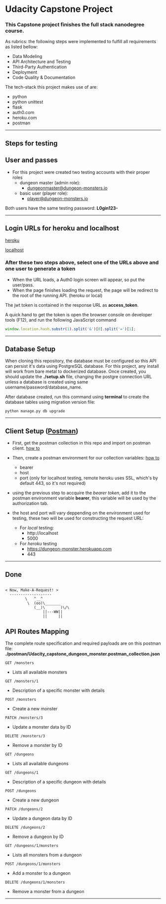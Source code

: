 # Udacity Capstone Project

### This Capstone project finishes the full stack nanodegree course.

As rubrics: the following steps were implemented to fulfill all requirements as listed bellow:

* Data Modeling
* API Architecture and Testing
* Third-Party Authentication
* Deployment
* Code Quality & Documentation

The tech-stack this project makes use of are:
* python
* python unittest
* flask
* auth0.com
* heroku.com
* postman

___

## Steps for testing

## User and passes
* For this project were created two testing accounts with their proper roles
    * dungeon master (admin role):
        * dungeonmaster@dungeon-monsters.io
    * basic user (player role):
        * player@dungeon-monsters.io

Both users have the same testing password: **L0gin123-**
___
## Login URLs for heroku and localhost

[heroku](https://uda-cafe.us.auth0.com/authorize?audience=https://dungeon-monster.herokuapp.com&response_type=token&client_id=xSDVoDPZBduRjHFLyaBXkyN0S8llJ1az&redirect_uri=https://dungeon-monster.herokuapp.com)

[localhost](https://uda-cafe.us.auth0.com/authorize?audience=https://dungeon-monster.herokuapp.com&response_type=token&client_id=xSDVoDPZBduRjHFLyaBXkyN0S8llJ1az&redirect_uri=http://localhost:5000)


### After these two steps above, select one of the URLs above and one user to generate a token

* When the URL loads, a Auth0 login screen will appear, so put the user/pass.
* When the page finishes loading the request, the page will be redirect to the root of the running API. (heroku or local)

The jwt token is contained in the response URL as **access_token**.

A quick hand to get the token is open the browser console on developer tools (F12), and run the following JavaScript command
```JavaScript
window.location.hash.substr(1).split('&')[0].split('=')[1];
```
___

## Database Setup

When cloning this repository, the database must be configured so this API can persist it's data using PostgreSQL database. For this project, any install will work from bare metal to dockerized database. Once created, you should update the **./setup.sh** file, changing the postgre connection URL unless a database is created using same username/password/database_name.

After database created, run this command using **terminal** to create the database tables using migration version file:
```terminal
python manage.py db upgrade
```
___

## Client Setup ([Postman](https://www.getpostman.com/))
* First, get the postman collection in this repo and import on postman client. [how to](https://learning.postman.com/docs/getting-started/importing-and-exporting-data/)

* Then, create a postman environment for our collection variables: [how to](https://learning.postman.com/docs/sending-requests/managing-environments/#creating-environments)
    * bearer
    * host
    * port (only for localhost testing, remote heroku uses SSL, which's by default 443, so it's not required)

* using the previous step to accquire the *bearer token*, add it to the postman environment variable **bearer**, this variable will be used by the authorization tab.

* the host and port will vary deppending on the environment used for testing, these two will be used for constructing the request URL:
    * For *local* testing:
        * http://localhost
        * 5000
    * For *heroku* testing
        * https://dungeon-monster.herokuapp.com
        * 443

___

## Done

```
  ___________________
< Now, Make-A-Request! >
  -------------------
         \   ^__^
          \  (oo)\_______
             (__)\       )\/\
                 ||---WW||
                 ||     ||

```


## API Routes Mapping

The complete route specification and required payloads are on this postman file:
**./postman/Udacity_capstone_dungeon_monster.postman_collection.json**

```
GET /monsters
```
* Lists all available monsters

```
GET /monsters/1
```
* Description of a specific monster with details
```
POST /monsters
```
* Create a new monster
```
PATCH /monsters/3
```
* Update a monster data by ID
```
DELETE /monsters/3
```
* Remove a monster by ID
```
GET /dungeons
```
* Lists all available dungeons
```
GET /dungeons/1
```
* Description of a specific dungeon with details
```
POST /dungeons
```
* Create a new dungeon
```
PATCH /dungeons/2
```
* Update a dungeon data by ID
```
DELETE /dungeons/2
```
* Remove a dungeon by ID
```
GET /dungeons/1/monsters
```
* Lists all monsters from a dungeon
```
POST /dungeons/1/monsters
```
* Add a monster to a dungeon
```
DELETE /dungeons/1/monsters
```
* Remove a monster from a dungeon

___

